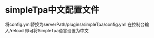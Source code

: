 # simpleTpa中文配置文件
将config.yml替换为serverPath/plugins/simpleTpa/config.yml 
在控制台输入/reload 
即可将SimpleTpa语言设置为中文 
 
